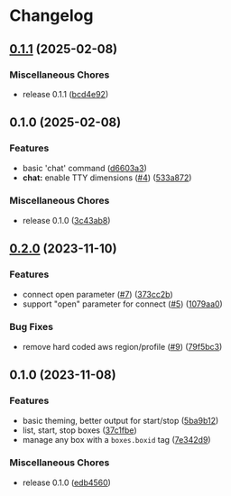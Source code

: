 # Changelog

## [0.1.1](https://github.com/dwmkerr/terminal-ai/compare/v0.1.0...v0.1.1) (2025-02-08)


### Miscellaneous Chores

* release 0.1.1 ([bcd4e92](https://github.com/dwmkerr/terminal-ai/commit/bcd4e9269c5f2aed602c2f34d0b0b87f99c4be16))

## 0.1.0 (2025-02-08)


### Features

* basic 'chat' command ([d6603a3](https://github.com/dwmkerr/terminal-ai/commit/d6603a3e29fc229163005c38320d03dc98e03a50))
* **chat:** enable TTY dimensions ([#4](https://github.com/dwmkerr/terminal-ai/issues/4)) ([533a872](https://github.com/dwmkerr/terminal-ai/commit/533a872253d842b06b14f2a4eba4e44dd95ad533))


### Miscellaneous Chores

* release 0.1.0 ([3c43ab8](https://github.com/dwmkerr/terminal-ai/commit/3c43ab879cb73a7356fe1da898571d07e39825e3))

## [0.2.0](https://github.com/dwmkerr/boxes/compare/v0.1.0...v0.2.0) (2023-11-10)


### Features

* connect open parameter ([#7](https://github.com/dwmkerr/boxes/issues/7)) ([373cc2b](https://github.com/dwmkerr/boxes/commit/373cc2b4762289b927671108cfa69e83a98caf45))
* support "open" parameter for connect ([#5](https://github.com/dwmkerr/boxes/issues/5)) ([1079aa0](https://github.com/dwmkerr/boxes/commit/1079aa02b6012c7415ce502225fb3a4841f04a98))


### Bug Fixes

* remove hard coded aws region/profile ([#9](https://github.com/dwmkerr/boxes/issues/9)) ([79f5bc3](https://github.com/dwmkerr/boxes/commit/79f5bc3e23c2ac3489f7684f7d690e27e93cfef5))

## 0.1.0 (2023-11-08)


### Features

* basic theming, better output for start/stop ([5ba9b12](https://github.com/dwmkerr/boxes/commit/5ba9b1264b149dd4fa539ff462b3f8bef78c0fda))
* list, start, stop boxes ([37c1fbe](https://github.com/dwmkerr/boxes/commit/37c1fbed7e43114fabf5c3343d5a2ac73084e7ec))
* manage any box with a `boxes.boxid` tag ([7e342d9](https://github.com/dwmkerr/boxes/commit/7e342d91e11d8e561a1da840314a96f90fb452b0))


### Miscellaneous Chores

* release 0.1.0 ([edb4560](https://github.com/dwmkerr/boxes/commit/edb4560daf7409c85f3ed519eb6abbf08899857a))

